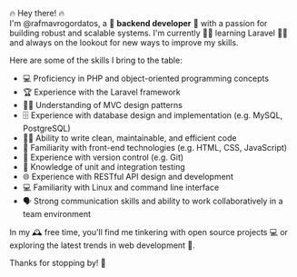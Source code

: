 <p>
  🔥 Hey there! 🔥 <br>
  I'm @rafmavrogordatos, a 🚀 <strong>backend developer</strong> 🚀 with a passion for building robust and scalable systems. 
  I'm currently 🧑‍💼 learning Laravel 🧑‍💼 and always on the lookout for new ways to improve my skills. 
</p>

<p>
  Here are some of the skills I bring to the table:
</p>

<ul>
  <li>💻 Proficiency in PHP and object-oriented programming concepts</li>
  <li>🏆 Experience with the Laravel framework</li>
  <li>🧑‍🏫 Understanding of MVC design patterns</li>
  <li>🗄️ Experience with database design and implementation (e.g. MySQL, PostgreSQL)</li>
  <li>🧑‍💼 Ability to write clean, maintainable, and efficient code</li>
  <li>🌟 Familiarity with front-end technologies (e.g. HTML, CSS, JavaScript)</li>
  <li>💾 Experience with version control (e.g. Git)</li>
  <li>🧪 Knowledge of unit and integration testing</li>
  <li>🌐 Experience with RESTful API design and development</li>
  <li>💻 Familiarity with Linux and command line interface</li>
  <li>🗣 Strong communication skills and ability to work collaboratively in a team environment</li>
</ul>

<p>
  In my 🕰 free time, you'll find me tinkering with open source projects 💻 or exploring the latest trends in web development 🌟. 
</p>

<p>
  Thanks for stopping by! 🙏
</p>

